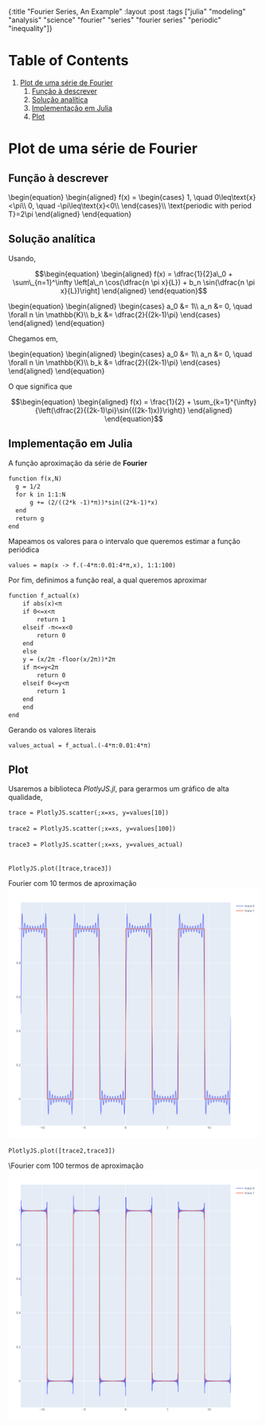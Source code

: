 {:title "Fourier Series, An Example"
 :layout :post
 :tags  ["julia" "modeling" "analysis" "science" "fourier" "series" "fourier series" "periodic" "inequality"]}

# Table of Contents

1.  [Plot de uma série de Fourier](#org92968c8)
    1.  [Função à descrever](#orgaa53458)
    2.  [Solução analítica](#orgbb90a0c)
    3.  [Implementação em Julia](#org18d9e9b)
    4.  [Plot](#orgd89c0a2)



<a id="org92968c8"></a>

# Plot de uma série de Fourier


<a id="orgaa53458"></a>

## Função à descrever

\begin{equation}
\begin{aligned}
f(x) =
\begin{cases}
1, \quad 0\leq\text{x}<\pi\\\\
0, \quad -\pi\leq\text{x}<0\\\\
\end{cases}\\\\
\text{periodic with period T}=2\pi
\end{aligned}
\end{equation}


<a id="orgbb90a0c"></a>

## Solução analítica

Usando,

$$\begin{equation}
\begin{aligned}
f(x) = \dfrac{1}{2}a\_0 + \sum\_{n=1}^\infty \left[a\_n \cos(\dfrac{n \pi x}{L}) + b_n \sin(\dfrac{n \pi x}{L})\right]
\end{aligned}
\end{equation}$$

\begin{equation}
\begin{aligned}
\begin{cases}
a_0 &= 1\\\\
a_n &= 0, \quad \forall n \in \mathbb{K}\\\\
b_k &= \dfrac{2}{(2k-1)\pi}
\end{cases}
\end{aligned}
\end{equation}

Chegamos em,

\begin{equation}
\begin{aligned}
\begin{cases}
a_0 &= 1\\\\
a_n &= 0, \quad \forall n \in \mathbb{K}\\\\
b_k &= \dfrac{2}{(2k-1)\pi}
\end{cases}
\end{aligned}
\end{equation}

O que significa que

$$\begin{equation}
\begin{aligned}
f(x) = \frac{1}{2} + \sum_{k=1}^{\infty}{\left(\dfrac{2}{(2k-1)\pi}\sin{((2k-1)x)}\right)}
\end{aligned}
\end{equation}$$


<a id="org18d9e9b"></a>

## Implementação em Julia

A função aproximação da série de **Fourier**

    function f(x,N)
      g = 1/2
      for k in 1:1:N
          g += (2/((2*k -1)*π))*sin((2*k-1)*x)
      end
      return g
    end

Mapeamos os valores para o intervalo que queremos estimar a função periódica

    values = map(x -> f.(-4*π:0.01:4*π,x), 1:1:100)

Por fim, definimos a função real, a qual queremos aproximar

    function f_actual(x)
        if abs(x)<π
    	if 0<=x<π 
    	    return 1
    	elseif -π<=x<0
    	    return 0
    	end
        else 
    	y = (x/2π -floor(x/2π))*2π
    	if π<=y<2π 
    	    return 0
    	elseif 0<=y<π
    	    return 1
    	end
        end
    end

Gerando os valores literais

    values_actual = f_actual.(-4*π:0.01:4*π)


<a id="orgd89c0a2"></a>

## Plot
Usaremos a biblioteca *PlotlyJS.jl*, para gerarmos um gráfico de alta qualidade,

    trace = PlotlyJS.scatter(;x=xs, y=values[10])

    trace2 = PlotlyJS.scatter(;x=xs, y=values[100])

    trace3 = PlotlyJS.scatter(;x=xs, y=values_actual)


    PlotlyJS.plot([trace,trace3])
	
Fourier com 10 termos de aproximação
[![img](../../img/fourier.png)](ein-images/fourier.png)

    PlotlyJS.plot([trace2,trace3])

\Fourier com 100 termos de aproximação
[![img](../../img/fourier2.png)](ein-images/fourier2.png)

